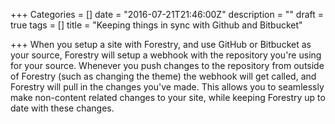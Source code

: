 +++
Categories = []
date = "2016-07-21T21:46:00Z"
description = ""
draft = true
tags = []
title = "Keeping things in sync with Github and Bitbucket"

+++
When you setup a site with Forestry, and use GitHub or Bitbucket as your source, Forestry will setup a webhook with the repository you're using for your source. Whenever you push changes to the repository from outside of Forestry (such as changing the theme) the webhook will get called, and Forestry will pull in the changes you've made. This allows you to seamlessly make non-content related changes to your site, while keeping Forestry up to date with these changes.
